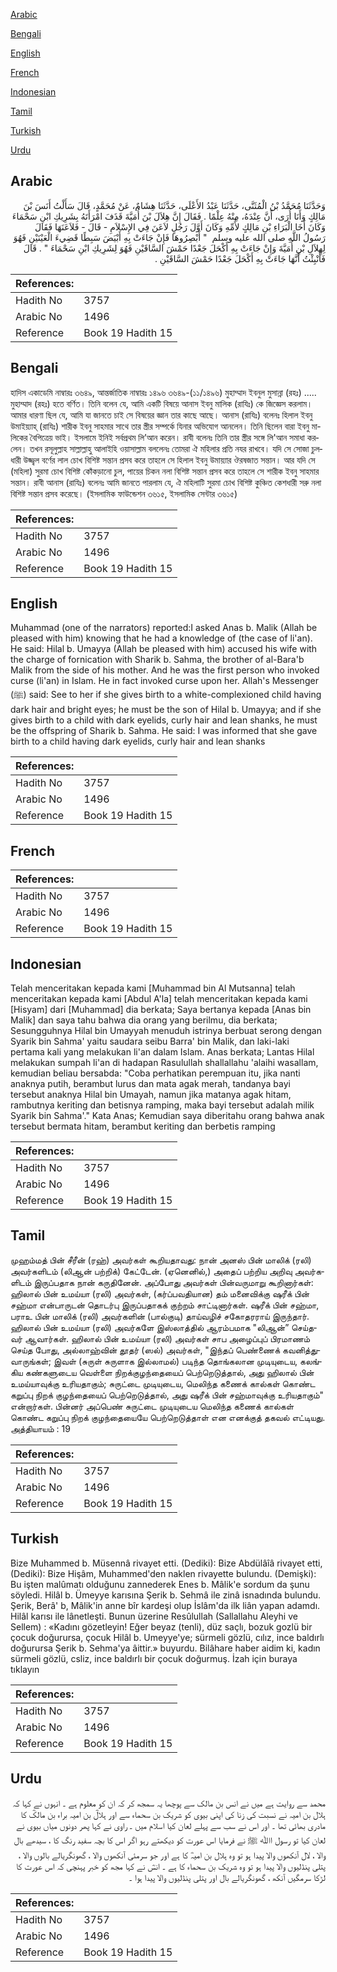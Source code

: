 [Arabic](#arabic)

[Bengali](#bengali)

[English](#english)

[French](#french)

[Indonesian](#indonesian)

[Tamil](#tamil)

[Turkish](#turkish)

[Urdu](#urdu)

## Arabic


<div dir="rtl" lang="ar" style={{fontSize:'larger',backgroundColor:'#f8f9fa',padding:20}}>
وَحَدَّثَنَا مُحَمَّدُ بْنُ الْمُثَنَّى، حَدَّثَنَا عَبْدُ الأَعْلَى، حَدَّثَنَا هِشَامٌ، عَنْ مُحَمَّدٍ، قَالَ سَأَلْتُ أَنَسَ بْنَ مَالِكٍ وَأَنَا أُرَى، أَنَّ عِنْدَهُ، مِنْهُ عِلْمًا ‏.‏ فَقَالَ إِنَّ هِلاَلَ بْنَ أُمَيَّةَ قَذَفَ امْرَأَتَهُ بِشَرِيكِ ابْنِ سَحْمَاءَ وَكَانَ أَخَا الْبَرَاءِ بْنِ مَالِكٍ لأُمِّهِ وَكَانَ أَوَّلَ رَجُلٍ لاَعَنَ فِي الإِسْلاَمِ - قَالَ - فَلاَعَنَهَا فَقَالَ رَسُولُ اللَّهِ صلى الله عليه وسلم ‏ "‏ أَبْصِرُوهَا فَإِنْ جَاءَتْ بِهِ أَبْيَضَ سَبِطًا قَضِيءَ الْعَيْنَيْنِ فَهُوَ لِهِلاَلِ بْنِ أُمَيَّةَ وَإِنْ جَاءَتْ بِهِ أَكْحَلَ جَعْدًا حَمْشَ السَّاقَيْنِ فَهُوَ لِشَرِيكِ ابْنِ سَحْمَاءَ ‏"‏ ‏.‏ قَالَ فَأُنْبِئْتُ أَنَّهَا جَاءَتْ بِهِ أَكْحَلَ جَعْدًا حَمْشَ السَّاقَيْنِ ‏.‏
</div>
<div style={{backgroundColor:'#f8f9fa',padding:20, marginBottom: 10}}><table> <thead> <tr> <th>References:</th> <th></th> </tr> </thead> <tbody><tr><td>Hadith No</td><td>3757</td></tr><tr><td>Arabic No</td><td>1496</td></tr><tr><td>Reference</td><td>Book 19 Hadith 15</td></tr></tbody></table></div>

## Bengali


<div dir="ltr" lang="bn" style={{fontSize:'larger',backgroundColor:'#f8f9fa',padding:20}}>
হাদিস একাডেমি নাম্বারঃ ৩৬৪৯, আন্তর্জাতিক নাম্বারঃ ১৪৯৬ ৩৬৪৯-(১১/১৪৯৬) মুহাম্মাদ ইবনুল মুসান্না (রহঃ) ..... মুহাম্মাদ (রহঃ) হতে বর্ণিত। তিনি বলেন যে, আমি একটি বিষয়ে আনাস ইবনু মালিক (রাযিঃ) কে জিজ্ঞেস করলাম। আমার ধারণা ছিল যে, আমি যা জানতে চাই সে বিষয়ের জ্ঞান তার কাছে আছে। আনাস (রাযিঃ) বলেনঃ হিলাল ইবনু উমাইয়্যাহ্ (রাযিঃ) শারীক ইবনু সাহমার সাথে তার স্ত্রীর সম্পর্কে যিনার অভিযোগ আনলেন। তিনি ছিলেন বারা ইবনু মালিকের বৈপিত্রেয় ভাই। ইসলামে ইনিই সর্বপ্রথম লি’আন করেন। রাবী বলেনঃ তিনি তার স্ত্রীর সঙ্গে লি'আন সমাধা করলেন। তখন রসূলুল্লাহ সাল্লাল্লাহু আলাইহি ওয়াসাল্লাম বললেনঃ তোমরা ঐ মহিলার প্রতি নযর রাখবে। যদি সে সোজা চুলধারী উজ্জ্বল বর্ণের লাল চোখ বিশিষ্ট সন্তান প্রসব করে তাহলে সে হিলাল ইবনু উমায়্যার ঔরষজাত সন্তান। আর যদি সে (মহিলা) সুরমা চোখ বিশিষ্ট কোঁকড়ানো চুল, পায়ের চিকন নলা বিশিষ্ট সন্তান প্রসব করে তাহলে সে শারীক ইবনু সাহমার সন্তান। রাবী আনাস (রাযিঃ) বলেনঃ আমি জানতে পারলাম যে, ঐ মহিলাটি সুরমা চোখ বিশিষ্ট কুঞ্চিত কেশধারী সরু নলা বিশিষ্ট সন্তান প্রসব করেছে। (ইসলামিক ফাউন্ডেশন ৩৬১৫, ইসলামিক সেন্টার ৩৬১৫)
</div>
<div style={{backgroundColor:'#f8f9fa',padding:20, marginBottom: 10}}><table> <thead> <tr> <th>References:</th> <th></th> </tr> </thead> <tbody><tr><td>Hadith No</td><td>3757</td></tr><tr><td>Arabic No</td><td>1496</td></tr><tr><td>Reference</td><td>Book 19 Hadith 15</td></tr></tbody></table></div>

## English


<div dir="ltr" lang="en" style={{fontSize:'larger',backgroundColor:'#f8f9fa',padding:20}}>
Muhammad (one of the narrators) reported:I asked Anas b. Malik (Allah be pleased with him) knowing that he had a knowledge of (the case of li'an). He said: Hilal b. Umayya (Allah be pleased with him) accused his wife with the charge of fornication with Sharik b. Sahma, the brother of al-Bara'b Malik from the side of his mother. And he was the first person who invoked curse (li'an) in Islam. He in fact invoked curse upon her. Allah's Messenger (ﷺ) said: See to her if she gives birth to a white-complexioned child having dark hair and bright eyes; he must be the son of Hilal b. Umayya; and if she gives birth to a child with dark eyelids, curly hair and lean shanks, he must be the offspring of Sharik b. Sahma. He said: I was informed that she gave birth to a child having dark eyelids, curly hair and lean shanks
</div>
<div style={{backgroundColor:'#f8f9fa',padding:20, marginBottom: 10}}><table> <thead> <tr> <th>References:</th> <th></th> </tr> </thead> <tbody><tr><td>Hadith No</td><td>3757</td></tr><tr><td>Arabic No</td><td>1496</td></tr><tr><td>Reference</td><td>Book 19 Hadith 15</td></tr></tbody></table></div>

## French


<div dir="ltr" lang="fr" style={{fontSize:'larger',backgroundColor:'#f8f9fa',padding:20}}>

</div>
<div style={{backgroundColor:'#f8f9fa',padding:20, marginBottom: 10}}><table> <thead> <tr> <th>References:</th> <th></th> </tr> </thead> <tbody><tr><td>Hadith No</td><td>3757</td></tr><tr><td>Arabic No</td><td>1496</td></tr><tr><td>Reference</td><td>Book 19 Hadith 15</td></tr></tbody></table></div>

## Indonesian


<div dir="ltr" lang="id" style={{fontSize:'larger',backgroundColor:'#f8f9fa',padding:20}}>
Telah menceritakan kepada kami [Muhammad bin Al Mutsanna] telah menceritakan kepada kami [Abdul A'la] telah menceritakan kepada kami [Hisyam] dari [Muhammad] dia berkata; Saya bertanya kepada [Anas bin Malik] dan saya tahu bahwa dia orang yang berilmu, dia berkata; Sesungguhnya Hilal bin Umayyah menuduh istrinya berbuat serong dengan Syarik bin Sahma' yaitu saudara seibu Barra' bin Malik, dan laki-laki pertama kali yang melakukan li'an dalam Islam. Anas berkata; Lantas Hilal melakukan sumpah li'an di hadapan Rasulullah shallallahu 'alaihi wasallam, kemudian beliau bersabda: "Coba perhatikan perempuan itu, jika nanti anaknya putih, berambut lurus dan mata agak merah, tandanya bayi tersebut anaknya Hilal bin Umayah, namun jika matanya agak hitam, rambutnya keriting dan betisnya ramping, maka bayi tersebut adalah milik Syarik bin Sahma'." Kata Anas; Kemudian saya diberitahu orang bahwa anak tersebut bermata hitam, berambut keriting dan berbetis ramping
</div>
<div style={{backgroundColor:'#f8f9fa',padding:20, marginBottom: 10}}><table> <thead> <tr> <th>References:</th> <th></th> </tr> </thead> <tbody><tr><td>Hadith No</td><td>3757</td></tr><tr><td>Arabic No</td><td>1496</td></tr><tr><td>Reference</td><td>Book 19 Hadith 15</td></tr></tbody></table></div>

## Tamil


<div dir="ltr" lang="ta" style={{fontSize:'larger',backgroundColor:'#f8f9fa',padding:20}}>
முஹம்மத் பின் சீரீன் (ரஹ்) அவர்கள் கூறியதாவது: நான் அனஸ் பின் மாலிக் (ரலி) அவர்களிடம் (லிஆன் பற்றிக்) கேட்டேன். (ஏனெனில்,) அதைப் பற்றிய அறிவு அவர்களிடம் இருப்பதாக நான் கருதினேன். அப்போது அவர்கள் பின்வருமாறு கூறினார்கள்: ஹிலால் பின் உமய்யா (ரலி) அவர்கள், (கர்ப்பவதியான) தம் மனைவிக்கு ஷரீக் பின் சஹ்மா என்பாருடன் தொடர்பு இருப்பதாகக் குற்றம் சாட்டினார்கள். ஷரீக் பின் சஹ்மா, பராஉ பின் மாலிக் (ரலி) அவர்களின் (பால்குடி) தாய்வழிச் சகோதரராய் இருந்தார். ஹிலால் பின் உமய்யா (ரலி) அவர்களே இஸ்லாத்தில் ஆரம்பமாக "லிஆன்” செய்தவர் ஆவார்கள். ஹிலால் பின் உமய்யா (ரலி) அவர்கள் சாப அழைப்புப் பிரமாணம் செய்த போது, அல்லாஹ்வின் தூதர் (ஸல்) அவர்கள், "இந்தப் பெண்ணைக் கவனித்துவாருங்கள்; இவள் (சுருள் சுருளாக இல்லாமல்) படிந்த தொங்கலான முடியுடைய, கலங்கிய கண்களுடைய வெள்ளை நிறக்குழந்தையைப் பெற்றெடுத்தால், அது ஹிலால் பின் உமய்யாவுக்கு உரியதாகும்; சுருட்டை முடியுடைய, மெலிந்த கணைக் கால்கள் கொண்ட கறுப்பு நிறக் குழந்தையைப் பெற்றெடுத்தால், அது ஷரீக் பின் சஹ்மாவுக்கு உரியதாகும்" என்றார்கள். பின்னர் அப்பெண் சுருட்டை முடியுடைய மெலிந்த கணைக் கால்கள் கொண்ட கறுப்பு நிறக் குழந்தையையே பெற்றெடுத்தாள் என எனக்குத் தகவல் எட்டியது. அத்தியாயம் : 19
</div>
<div style={{backgroundColor:'#f8f9fa',padding:20, marginBottom: 10}}><table> <thead> <tr> <th>References:</th> <th></th> </tr> </thead> <tbody><tr><td>Hadith No</td><td>3757</td></tr><tr><td>Arabic No</td><td>1496</td></tr><tr><td>Reference</td><td>Book 19 Hadith 15</td></tr></tbody></table></div>

## Turkish


<div dir="ltr" lang="tr" style={{fontSize:'larger',backgroundColor:'#f8f9fa',padding:20}}>
Bize Muhammed b. Müsennâ rivayet etti. (Dediki): Bize Abdülâîâ rivayet etti, (Dediki): Bize Hişâm, Muhammed'den naklen rivayette bulundu. (Demişki): Bu işten malûmatı olduğunu zannederek Enes b. Mâlik'e sordum da şunu söyledi. Hilâl b. Ümeyye karısına Şerik b. Sehmâ ile zinâ isnadında bulundu. Şerik, Berâ' b, Mâlik'in anne bîr kardeşi olup İslâm'da ilk liân yapan adamdı. Hilâl karısı ile lânetleşti. Bunun üzerine Resûlullah (Sallallahu Aleyhi ve Sellem) : «Kadını gözetleyin! Eğer beyaz (tenli), düz saçlı, bozuk gozlü bir çocuk doğurursa, çocuk Hilâl b. Umeyye'ye; sürmeli gözlü, cılız, ince baldırlı doğurursa Şerik b. Sehma'ya âittir.» buyurdu. Bilâhare haber aidim ki, kadın sürmeli gözlü, csliz, ince baldırlı bir çocuk doğurmuş. İzah için buraya tıklayın
</div>
<div style={{backgroundColor:'#f8f9fa',padding:20, marginBottom: 10}}><table> <thead> <tr> <th>References:</th> <th></th> </tr> </thead> <tbody><tr><td>Hadith No</td><td>3757</td></tr><tr><td>Arabic No</td><td>1496</td></tr><tr><td>Reference</td><td>Book 19 Hadith 15</td></tr></tbody></table></div>

## Urdu


<div dir="rtl" lang="ur" style={{fontSize:'larger',backgroundColor:'#f8f9fa',padding:20}}>
محمد سے روایت ہے میں نے انس بن مالک سے پوچھا یہ سمجھ کر کہ ان کو معلوم ہے ۔ انہوں نے کہا کہ ہلال بن امیہ نے نسبت کی زنا کی اپنی بیوی کو شریک بن سحماء سے اور ہلالؓ بن امیہ براء بن مالکؓ کا مادری بھائی تھا ۔ اور اس نے سب سے پہلے لعان کیا اسلام میں ۔ راوی نے کہا پھر دونوں میاں بیوی نے لعان کیا تو رسول اﷲ ﷺ نے فرمایا اس عورت کو دیکھتے رہو اگر اس کا بچہ سفید رنگ کا ، سیدھے بال والا ، لال آنکھوں والا پیدا ہو تو وہ ہلال بن امیہؓ کا ہے اور جو سرمئی آنکھوں والا ، گھونگریالے بالوں والا ، پتلی پنڈلیوں والا پیدا ہو تو وہ شریک بن سحماء کا ہے ۔ انسؓ نے کہا مجھ کو خبر پہنچی کہ اس عورت کا لڑکا سرمگیں آنکھ ، گھونگریالے بال اور پتلی پنڈلیوں والا پیدا ہوا ۔
</div>
<div style={{backgroundColor:'#f8f9fa',padding:20, marginBottom: 10}}><table> <thead> <tr> <th>References:</th> <th></th> </tr> </thead> <tbody><tr><td>Hadith No</td><td>3757</td></tr><tr><td>Arabic No</td><td>1496</td></tr><tr><td>Reference</td><td>Book 19 Hadith 15</td></tr></tbody></table></div>